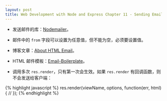 ```yaml
---
layout: post
title: Web Development with Node and Express Chapter 11 - Sending Email
---
```


* 发送邮件的库：[Nodemailer](https://github.com/nodemailer/nodemailer)。

* 邮件中的 `from` 字段可以设置为任意值，但不能为空，必须要设置值。

* 博客文章：[About HTML Email](http://kb.mailchimp.com/campaigns/ways-to-build/about-html-email)。

* HTML 邮件模板：[Email-Boilerplate](https://github.com/seanpowell/Email-Boilerplate)。

* 调用多次 `res.render`，只有第一次会生效。如果 `res.render` 有回调函数，则不会发送给客户端：

{% highlight javascript %}
res.render(viewName, options, function(err, html) {
  //
});
{% endhighlight %}
